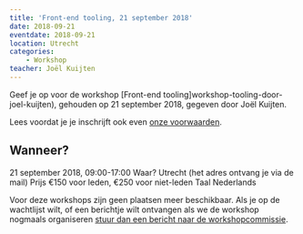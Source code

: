 ```yaml
---
title: 'Front-end tooling, 21 september 2018'
date: 2018-09-21
eventdate: 2018-09-21
location: Utrecht
categories:
    - Workshop
teacher: Joël Kuijten
---
```


Geef je op voor de workshop [Front-end tooling]workshop-tooling-door-joel-kuijten), gehouden op 21 september 2018, gegeven door Joël Kuijten.

Lees voordat je je inschrijft ook even [onze voorwaarden](/nl/activiteiten/workshops/#meer-informatie-voor-deelnemers).

## Wanneer?
21 september 2018, 09:00-17:00
Waar?
Utrecht (het adres ontvang je via de mail)
Prijs
€150 voor leden, €250 voor niet-leden
Taal
Nederlands

Voor deze workshops zijn geen plaatsen meer beschikbaar. Als je op de wachtlijst wilt, of een berichtje wilt ontvangen als we de workshop nogmaals organiseren [stuur dan een bericht naar de workshopcommissie](/nl/vereniging/contact/).
